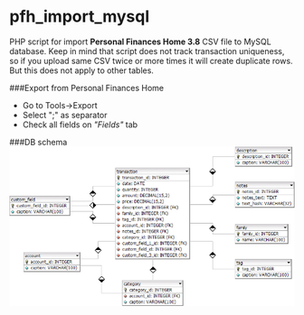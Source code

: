 # pfh_import_mysql

PHP script for import **Personal Finances Home 3.8** CSV file to MySQL database. Keep in mind that script does not track transaction uniqueness, so if you upload same CSV twice or more times it will create duplicate rows. But this does not apply to other tables.

###Export from Personal Finances Home
* Go to Tools->Export
* Select ";" as separator
* Check all fields on *"Fields"* tab

###DB schema
![screenshot](https://github.com/Bushikot/pfh_import_mysql/blob/master/db/schema.png)
